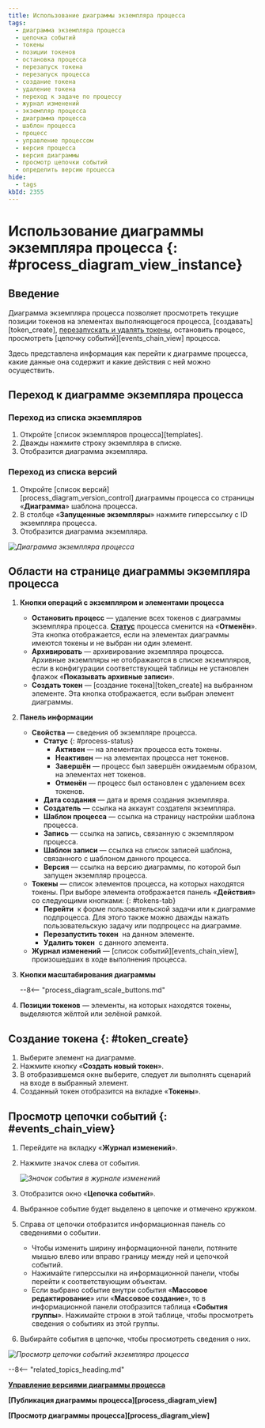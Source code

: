 ```yaml
---
title: Использование диаграммы экземпляра процесса
tags:
  - диаграмма экземпляра процесса
  - цепочка событий
  - токены
  - позиции токенов
  - остановка процесса
  - перезапуск токена
  - перезапуск процесса
  - создание токена
  - удаление токена
  - переход к задаче по процессу
  - журнал изменений
  - экземпляр процесса
  - диаграмма процесса
  - шаблон процесса
  - процесс
  - управление процессом
  - версия процесса
  - версия диаграммы
  - просмотр цепочки событий
  - определить версию процесса
hide:
  - tags
kbId: 2355
---
```


# Использование диаграммы экземпляра процесса {: #process_diagram_view_instance}

## Введение

Диаграмма экземпляра процесса позволяет просмотреть текущие позиции токенов на элементах выполняющегося процесса, [создавать][token_create], [перезапускать и удалять токены](#tokens-tab), остановить процесс, просмотреть [цепочку событий][events_chain_view] процесса.

Здесь представлена информация как перейти к диаграмме процесса, какие данные она содержит и какие действия с ней можно осуществить.

## Переход к диаграмме экземпляра процесса

### Переход из списка экземпляров

1. Откройте [список экземпляров процесса][templates].
2. Дважды нажмите строку экземпляра в списке.
3. Отобразится диаграмма экземпляра.

### Переход из списка версий

1. Откройте [список версий][process_diagram_version_control] диаграммы процесса со страницы «**Диаграмма**» шаблона процесса.
2. В столбце «**Запущенные экземпляры**» нажмите гиперссылку с ID экземпляра процесса.
3. Отобразится диаграмма экземпляра.

_![Диаграмма экземпляра процесса](process_diagram_view_instance.png)_

## Области на странице диаграммы экземпляра процесса

1. **Кнопки операций с экземпляром и элементами процесса**

    - **Остановить процесс** — удаление всех токенов с диаграммы экземпляра процесса. **[Статус](#process-status)** процесса сменится на «**Отменён**». Эта кнопка отображается, если на элементах диаграммы имеются токены и не выбран ни один элемент.
    - **Архивировать** — архивирование экземпляра процесса. Архивные экземпляры не отображаются в списке экземпляров, если в конфигурации соответствующей таблицы не установлен флажок «**Показывать архивные записи**».
    - **Создать токен** — [создание токена][token_create] на выбранном элементе. Эта кнопка отображается, если выбран элемент диаграммы.
2. **Панель информации**

    - **Свойства** — сведения об экземпляре процесса.
        - **Статус**
        {: #process-status}
            - **Активен** — на элементах процесса есть токены.
            - **Неактивен** — на элементах процесса нет токенов.
            - **Завершён** — процесс был завершён ожидаемым образом, на элементах нет токенов.
            - **Отменён** — процесс был остановлен с удалением всех токенов.
        - **Дата создания** — дата и время создания экземпляра.
        - **Создатель** — ссылка на аккаунт создателя экземпляра.
        - **Шаблон процесса** — ссылка на страницу настройки шаблона процесса.
        - **Запись** — ссылка на запись, связанную с экземпляром процесса.
        - **Шаблон записи** — ссылка на список записей шаблона, связанного с шаблоном данного процесса.
        - **Версия** — ссылка на версию диаграммы, по которой был запущен экземпляр процесса.
    - **Токены** — список элементов процесса, на которых находятся токены. При выборе элемента отображается панель «**Действия**» со следующими кнопками:
    {: #tokens-tab}
        - **Перейти** <i class="fa-light  fa-external-link-square"></i> к форме пользовательской задачи или к диаграмме подпроцесса. Для этого также можно дважды нажать пользовательскую задачу или подпроцесс на диаграмме.
        - **Перезапустить токен** <i class="fa-light  fa-redo"></i> на данном элементе.
        - **Удалить токен** <i class="fa-light  fa-trash"></i> с данного элемента.
    - **Журнал изменений** — [список событий][events_chain_view], произошедших в ходе выполнения процесса.
3. **Кнопки масштабирования диаграммы**

      --8<-- "process_diagram_scale_buttons.md"

4. **Позиции токенов** — элементы, на которых находятся токены, выделяются жёлтой или зелёной рамкой.

## Создание токена {: #token_create}

1. Выберите элемент на диаграмме.
2. Нажмите кнопку «**Создать новый токен**».
3. В отобразившемся окне выберите, следует ли выполнять сценарий на входе в выбранный элемент.
4. Созданный токен отобразится на вкладке «**Токены**».

## Просмотр цепочки событий {: #events_chain_view}

1. Перейдите на вкладку «**Журнал изменений**».
2. Нажмите значок слева от события.

    _![Значок события в журнале изменений](process_diagram_view_instance_event_icon.png)_

3. Отобразится окно «**Цепочка событий**».
4. Выбранное событие будет выделено в цепочке и отмечено кружком.
5. Справа от цепочки отобразится информационная панель со сведениями о событии.
    - Чтобы изменить ширину информационной панели, потяните мышью влево или вправо границу между ней и цепочкой событий.
    - Нажимайте гиперссылки на информационной панели, чтобы перейти к соответствующим объектам.
    - Если выбрано событие внутри события «**Массовое редактирование**» или «**Массовое создание**», то в информационной панели отобразится таблица «**События группы**». Нажимайте строки в этой таблице, чтобы просмотреть сведения о событиях из этой группы.
6. Выбирайте события в цепочке, чтобы просмотреть сведения о них.

_![Просмотр цепочки событий экземпляра процесса](process_diagram_view_events_chain.png)_

--8<-- "related_topics_heading.md"

**[Управление версиями диаграммы процесса](process_diagram_version_control.md)**

**[Публикация диаграммы процесса][process_diagram_view]**

**[Просмотр диаграммы процесса][process_diagram_view]**
